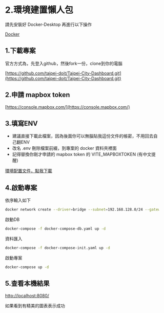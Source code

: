 # 2.環境建置懶人包

請先安裝好 Docker-Desktop 再進行以下操作

[Docker](https://www.docker.com/)

## 1.下載專案

官方方式為，先登入github，然後fork一份，clone到你的電腦


[https://github.com/taipei-doit/Taipei-City-Dashboard.git](https://github.com/taipei-doit/Taipei-City-Dashboard.git)


## 2.申請 mapbox token

[https://console.mapbox.com/](https://console.mapbox.com/)

## 3.填寫ENV

- 建議直接下載此檔案，因為後面你可以無腦貼我這份文件的帳密，不用回去自己翻ENV
- 改名 .env 刪除檔案前綴，到專案的 docker 資料夾裡面
- 記得替換你剛才申請的 mapbox token 的 VITE_MAPBOXTOKEN (有中文提醒)

[環境配置文件，點我下載](/files/env.env)

## 4.啟動專案

依序輸入如下

```bash
docker network create --driver=bridge --subnet=192.168.128.0/24 --gateway=192.168.128.1  br_dashboard
```

啟動DB 

```bash
docker-compose -f docker-compose-db.yaml up -d
```

資料匯入

```bash
docker-compose -f docker-compose-init.yaml up -d
```

啟動專案

```bash
docker-compose up -d
```

## 5.查看本機結果

[http://localhost:8080/](http://localhost:8080/dashboard?index=ltc_care_tpe&city=taipei)

如果看到有精美的圖表表示成功

